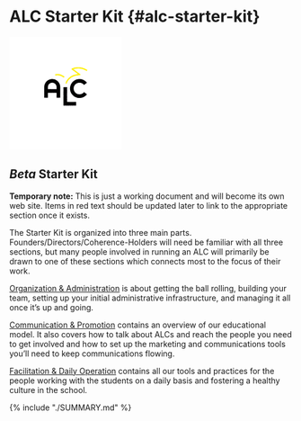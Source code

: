 # ALC Starter Kit {#alc-starter-kit}

![alc_logo_animation.gif](assets/alclogo_animation.gif)

## _Beta_ Starter Kit

**Temporary note:** This is just a working document and will become its own web site. Items in <span class="fixit">red text</span> should be updated later to link to the appropriate section once it exists.

The Starter Kit is organized into three main parts. Founders/Directors/Coherence-Holders will need be familiar with all three sections, but many people involved in running an ALC will primarily be drawn to one of these sections which connects most to the focus of their work.

[Organization & Administration](export/organization_&_administration/README.md) is about getting the ball rolling, building your team, setting up your initial administrative infrastructure, and managing it all once it’s up and going.

[Communication & Promotion](export/communication_&_promotion/README.md) contains an overview of our educational model. It also covers how to talk about ALCs and reach the people you need to get involved and how to set up the marketing and communications tools you’ll need to keep communications flowing.

[Facilitation & Daily Operation](export/facilitation_&_daily_operation/README.md) contains all our tools and practices for the people working with the students on a daily basis and fostering a healthy culture in the school.

{% include "./SUMMARY.md" %}